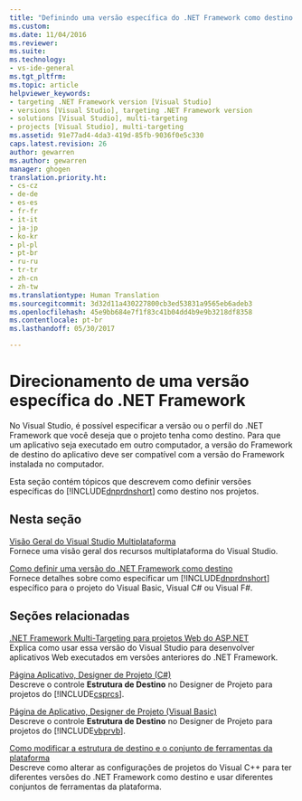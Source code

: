 ```yaml
---
title: "Definindo uma versão específica do .NET Framework como destino | Microsoft Docs"
ms.custom: 
ms.date: 11/04/2016
ms.reviewer: 
ms.suite: 
ms.technology:
- vs-ide-general
ms.tgt_pltfrm: 
ms.topic: article
helpviewer_keywords:
- targeting .NET Framework version [Visual Studio]
- versions [Visual Studio], targeting .NET Framework version
- solutions [Visual Studio], multi-targeting
- projects [Visual Studio], multi-targeting
ms.assetid: 91e77ad4-4da3-419d-85fb-9036f0e5c330
caps.latest.revision: 26
author: gewarren
ms.author: gewarren
manager: ghogen
translation.priority.ht:
- cs-cz
- de-de
- es-es
- fr-fr
- it-it
- ja-jp
- ko-kr
- pl-pl
- pt-br
- ru-ru
- tr-tr
- zh-cn
- zh-tw
ms.translationtype: Human Translation
ms.sourcegitcommit: 3d32d11a430227800cb3ed53831a9565eb6adeb3
ms.openlocfilehash: 45e9bb684e7f1f83c41b04dd4b9e9b3218df8358
ms.contentlocale: pt-br
ms.lasthandoff: 05/30/2017

---
```

# <a name="targeting-a-specific-net-framework-version"></a>Direcionamento de uma versão específica do .NET Framework
No Visual Studio, é possível especificar a versão ou o perfil do .NET Framework que você deseja que o projeto tenha como destino. Para que um aplicativo seja executado em outro computador, a versão do Framework de destino do aplicativo deve ser compatível com a versão do Framework instalada no computador.  
  
 Esta seção contém tópicos que descrevem como definir versões específicas do [!INCLUDE[dnprdnshort](../code-quality/includes/dnprdnshort_md.md)] como destino nos projetos.  
  
## <a name="in-this-section"></a>Nesta seção  
 [Visão Geral do Visual Studio Multiplataforma](../ide/visual-studio-multi-targeting-overview.md)  
 Fornece uma visão geral dos recursos multiplataforma do Visual Studio.  
  
 [Como definir uma versão do .NET Framework como destino](../ide/how-to-target-a-version-of-the-dotnet-framework.md)  
 Fornece detalhes sobre como especificar um [!INCLUDE[dnprdnshort](../code-quality/includes/dnprdnshort_md.md)] específico para o projeto do Visual Basic, Visual C# ou Visual F#.  
  
## <a name="related-sections"></a>Seções relacionadas  
 [.NET Framework Multi-Targeting para projetos Web do ASP.NET](http://msdn.microsoft.com/Library/8b8145a9-62f6-4fc4-8a83-47b0487cbe76)  
 Explica como usar essa versão do Visual Studio para desenvolver aplicativos Web executados em versões anteriores do .NET Framework.  
  
 [Página Aplicativo, Designer de Projeto (C#)](../ide/reference/application-page-project-designer-csharp.md)  
 Descreve o controle **Estrutura de Destino** no Designer de Projeto para projetos do [!INCLUDE[csprcs](../data-tools/includes/csprcs_md.md)].  
  
 [Página de Aplicativo, Designer de Projeto (Visual Basic)](../ide/reference/application-page-project-designer-visual-basic.md)  
 Descreve o controle **Estrutura de Destino** no Designer de Projeto para projetos do [!INCLUDE[vbprvb](../code-quality/includes/vbprvb_md.md)].  
  
 [Como modificar a estrutura de destino e o conjunto de ferramentas da plataforma](/cpp/build/how-to-modify-the-target-framework-and-platform-toolset)  
 Descreve como alterar as configurações de projetos do Visual C++ para ter diferentes versões do .NET Framework como destino e usar diferentes conjuntos de ferramentas da plataforma.
